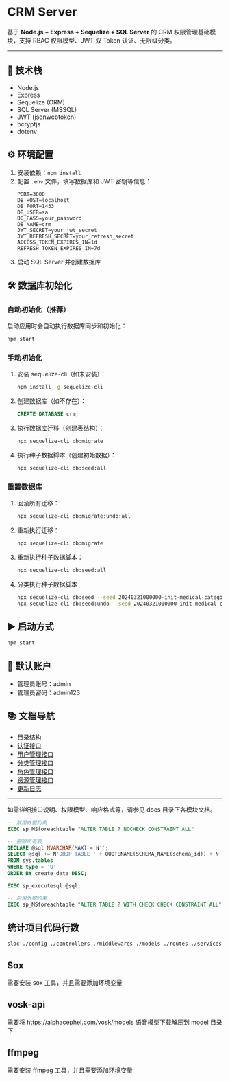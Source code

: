 # CRM Server

基于 **Node.js + Express + Sequelize + SQL Server** 的 CRM 权限管理基础模块，支持 RBAC 权限模型、JWT 双 Token 认证、无限级分类。

---

## 🚀 技术栈

- Node.js
- Express
- Sequelize (ORM)
- SQL Server (MSSQL)
- JWT (jsonwebtoken)
- bcryptjs
- dotenv

## ⚙️ 环境配置

1. 安装依赖：`npm install`
2. 配置 `.env` 文件，填写数据库和 JWT 密钥等信息：
   ```env
   PORT=3000
   DB_HOST=localhost
   DB_PORT=1433
   DB_USER=sa
   DB_PASS=your_password
   DB_NAME=crm
   JWT_SECRET=your_jwt_secret
   JWT_REFRESH_SECRET=your_refresh_secret
   ACCESS_TOKEN_EXPIRES_IN=1d
   REFRESH_TOKEN_EXPIRES_IN=7d
   ```
3. 启动 SQL Server 并创建数据库

## 🛠️ 数据库初始化

### 自动初始化（推荐）

启动应用时会自动执行数据库同步和初始化：

```bash
npm start
```

### 手动初始化

1. 安装 sequelize-cli（如未安装）：
   ```bash
   npm install -g sequelize-cli
   ```
2. 创建数据库（如不存在）：
   ```sql
   CREATE DATABASE crm;
   ```
3. 执行数据库迁移（创建表结构）：
   ```bash
   npx sequelize-cli db:migrate
   ```
4. 执行种子数据脚本（创建初始数据）：
   ```bash
   npx sequelize-cli db:seed:all
   ```

### 重置数据库

1. 回滚所有迁移：
   ```bash
   npx sequelize-cli db:migrate:undo:all
   ```
2. 重新执行迁移：
   ```bash
   npx sequelize-cli db:migrate
   ```
3. 重新执行种子数据脚本：

   ```bash
   npx sequelize-cli db:seed:all

   ```

4. 分类执行种子数据脚本

   ```bash
   npx sequelize-cli db:seed --seed 20240321000000-init-medical-categories.js
   npx sequelize-cli db:seed:undo --seed 20240321000000-init-medical-categories.js

   ```

## ▶️ 启动方式

```bash
npm start
```

## 👤 默认账户

- 管理员账号：admin
- 管理员密码：admin123

## 📚 文档导航

- [目录结构](docs/tree.md)
- [认证接口](docs/auth.md)
- [用户管理接口](docs/user.md)
- [分类管理接口](docs/category.md)
- [角色管理接口](docs/role.md)
- [资源管理接口](docs/resource.md)
- [更新日志](UPDATE.md)

---

如需详细接口说明、权限模型、响应格式等，请参见 docs 目录下各模块文档。

```sql
-- 禁用外键约束
EXEC sp_MSforeachtable "ALTER TABLE ? NOCHECK CONSTRAINT ALL"

-- 删除所有表
DECLARE @sql NVARCHAR(MAX) = N'';
SELECT @sql += N'DROP TABLE ' + QUOTENAME(SCHEMA_NAME(schema_id)) + N'.' + QUOTENAME(name) + N'; '
FROM sys.tables
WHERE type = 'U'
ORDER BY create_date DESC;

EXEC sp_executesql @sql;

-- 启用外键约束
EXEC sp_MSforeachtable "ALTER TABLE ? WITH CHECK CHECK CONSTRAINT ALL"
```

## 统计项目代码行数

```bash
sloc ./config ./controllers ./middlewares ./models ./routes ./services ./utils/ app.js
```

## Sox

需要安装 sox 工具，并且需要添加环境变量

## vosk-api

需要将 https://alphacephei.com/vosk/models 语音模型下载解压到 model 目录下

## ffmpeg

需要安装 ffmpeg 工具，并且需要添加环境变量
